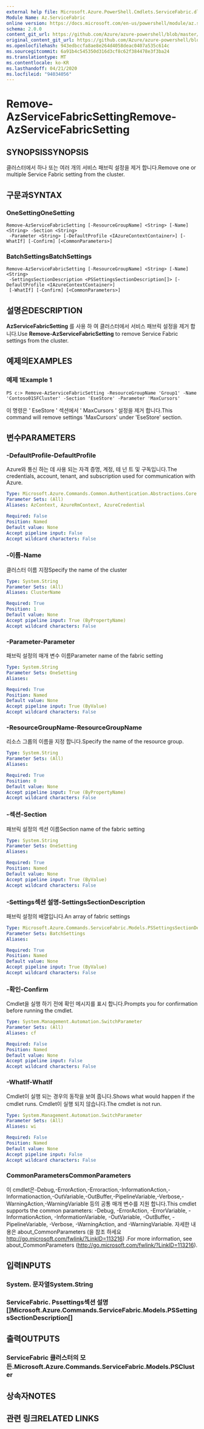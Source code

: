 ```yaml
---
external help file: Microsoft.Azure.PowerShell.Cmdlets.ServiceFabric.dll-Help.xml
Module Name: Az.ServiceFabric
online version: https://docs.microsoft.com/en-us/powershell/module/az.servicefabric/remove-azservicefabricsetting
schema: 2.0.0
content_git_url: https://github.com/Azure/azure-powershell/blob/master/src/ServiceFabric/ServiceFabric/help/Remove-AzServiceFabricSetting.md
original_content_git_url: https://github.com/Azure/azure-powershell/blob/master/src/ServiceFabric/ServiceFabric/help/Remove-AzServiceFabricSetting.md
ms.openlocfilehash: 943edbccfa8ae8e264d4058deac0407a535c614c
ms.sourcegitcommit: 6a91b4c545350d316d3cf8c62f384478e3f3ba24
ms.translationtype: MT
ms.contentlocale: ko-KR
ms.lasthandoff: 04/21/2020
ms.locfileid: "94034056"
---
```

# <span data-ttu-id="15a03-101">Remove-AzServiceFabricSetting</span><span class="sxs-lookup"><span data-stu-id="15a03-101">Remove-AzServiceFabricSetting</span></span>

## <span data-ttu-id="15a03-102">SYNOPSIS</span><span class="sxs-lookup"><span data-stu-id="15a03-102">SYNOPSIS</span></span>
<span data-ttu-id="15a03-103">클러스터에서 하나 또는 여러 개의 서비스 패브릭 설정을 제거 합니다.</span><span class="sxs-lookup"><span data-stu-id="15a03-103">Remove one or multiple Service Fabric setting from the cluster.</span></span>

## <span data-ttu-id="15a03-104">구문과</span><span class="sxs-lookup"><span data-stu-id="15a03-104">SYNTAX</span></span>

### <span data-ttu-id="15a03-105">OneSetting</span><span class="sxs-lookup"><span data-stu-id="15a03-105">OneSetting</span></span>
```
Remove-AzServiceFabricSetting [-ResourceGroupName] <String> [-Name] <String> -Section <String>
 -Parameter <String> [-DefaultProfile <IAzureContextContainer>] [-WhatIf] [-Confirm] [<CommonParameters>]
```

### <span data-ttu-id="15a03-106">BatchSettings</span><span class="sxs-lookup"><span data-stu-id="15a03-106">BatchSettings</span></span>
```
Remove-AzServiceFabricSetting [-ResourceGroupName] <String> [-Name] <String>
 -SettingsSectionDescription <PSSettingsSectionDescription[]> [-DefaultProfile <IAzureContextContainer>]
 [-WhatIf] [-Confirm] [<CommonParameters>]
```

## <span data-ttu-id="15a03-107">설명은</span><span class="sxs-lookup"><span data-stu-id="15a03-107">DESCRIPTION</span></span>
<span data-ttu-id="15a03-108">**AzServiceFabricSetting** 를 사용 하 여 클러스터에서 서비스 패브릭 설정을 제거 합니다.</span><span class="sxs-lookup"><span data-stu-id="15a03-108">Use **Remove-AzServiceFabricSetting** to remove Service Fabric settings from the cluster.</span></span>

## <span data-ttu-id="15a03-109">예제의</span><span class="sxs-lookup"><span data-stu-id="15a03-109">EXAMPLES</span></span>

### <span data-ttu-id="15a03-110">예제 1</span><span class="sxs-lookup"><span data-stu-id="15a03-110">Example 1</span></span>
```
PS c:> Remove-AzServiceFabricSetting -ResourceGroupName 'Group1' -Name 'Contoso01SFCluster' -Section 'EseStore' -Parameter 'MaxCursors'
```

<span data-ttu-id="15a03-111">이 명령은 ' EseStore ' 섹션에서 ' MaxCursors ' 설정을 제거 합니다.</span><span class="sxs-lookup"><span data-stu-id="15a03-111">This command will remove settings 'MaxCursors' under 'EseStore' section.</span></span>

## <span data-ttu-id="15a03-112">변수</span><span class="sxs-lookup"><span data-stu-id="15a03-112">PARAMETERS</span></span>

### <span data-ttu-id="15a03-113">-DefaultProfile</span><span class="sxs-lookup"><span data-stu-id="15a03-113">-DefaultProfile</span></span>
<span data-ttu-id="15a03-114">Azure와 통신 하는 데 사용 되는 자격 증명, 계정, 테 넌 트 및 구독입니다.</span><span class="sxs-lookup"><span data-stu-id="15a03-114">The credentials, account, tenant, and subscription used for communication with Azure.</span></span>

```yaml
Type: Microsoft.Azure.Commands.Common.Authentication.Abstractions.Core.IAzureContextContainer
Parameter Sets: (All)
Aliases: AzContext, AzureRmContext, AzureCredential

Required: False
Position: Named
Default value: None
Accept pipeline input: False
Accept wildcard characters: False
```

### <span data-ttu-id="15a03-115">-이름</span><span class="sxs-lookup"><span data-stu-id="15a03-115">-Name</span></span>
<span data-ttu-id="15a03-116">클러스터 이름 지정</span><span class="sxs-lookup"><span data-stu-id="15a03-116">Specify the name of the cluster</span></span>

```yaml
Type: System.String
Parameter Sets: (All)
Aliases: ClusterName

Required: True
Position: 1
Default value: None
Accept pipeline input: True (ByPropertyName)
Accept wildcard characters: False
```

### <span data-ttu-id="15a03-117">-Parameter</span><span class="sxs-lookup"><span data-stu-id="15a03-117">-Parameter</span></span>
<span data-ttu-id="15a03-118">패브릭 설정의 매개 변수 이름</span><span class="sxs-lookup"><span data-stu-id="15a03-118">Parameter name of the fabric setting</span></span>

```yaml
Type: System.String
Parameter Sets: OneSetting
Aliases:

Required: True
Position: Named
Default value: None
Accept pipeline input: True (ByValue)
Accept wildcard characters: False
```

### <span data-ttu-id="15a03-119">-ResourceGroupName</span><span class="sxs-lookup"><span data-stu-id="15a03-119">-ResourceGroupName</span></span>
<span data-ttu-id="15a03-120">리소스 그룹의 이름을 지정 합니다.</span><span class="sxs-lookup"><span data-stu-id="15a03-120">Specify the name of the resource group.</span></span>

```yaml
Type: System.String
Parameter Sets: (All)
Aliases:

Required: True
Position: 0
Default value: None
Accept pipeline input: True (ByPropertyName)
Accept wildcard characters: False
```

### <span data-ttu-id="15a03-121">-섹션</span><span class="sxs-lookup"><span data-stu-id="15a03-121">-Section</span></span>
<span data-ttu-id="15a03-122">패브릭 설정의 섹션 이름</span><span class="sxs-lookup"><span data-stu-id="15a03-122">Section name of the fabric setting</span></span>

```yaml
Type: System.String
Parameter Sets: OneSetting
Aliases:

Required: True
Position: Named
Default value: None
Accept pipeline input: True (ByValue)
Accept wildcard characters: False
```

### <span data-ttu-id="15a03-123">-Settings섹션 설명</span><span class="sxs-lookup"><span data-stu-id="15a03-123">-SettingsSectionDescription</span></span>
<span data-ttu-id="15a03-124">패브릭 설정의 배열입니다.</span><span class="sxs-lookup"><span data-stu-id="15a03-124">An array of fabric settings</span></span>

```yaml
Type: Microsoft.Azure.Commands.ServiceFabric.Models.PSSettingsSectionDescription[]
Parameter Sets: BatchSettings
Aliases:

Required: True
Position: Named
Default value: None
Accept pipeline input: True (ByValue)
Accept wildcard characters: False
```

### <span data-ttu-id="15a03-125">-확인</span><span class="sxs-lookup"><span data-stu-id="15a03-125">-Confirm</span></span>
<span data-ttu-id="15a03-126">Cmdlet을 실행 하기 전에 확인 메시지를 표시 합니다.</span><span class="sxs-lookup"><span data-stu-id="15a03-126">Prompts you for confirmation before running the cmdlet.</span></span>

```yaml
Type: System.Management.Automation.SwitchParameter
Parameter Sets: (All)
Aliases: cf

Required: False
Position: Named
Default value: None
Accept pipeline input: False
Accept wildcard characters: False
```

### <span data-ttu-id="15a03-127">-WhatIf</span><span class="sxs-lookup"><span data-stu-id="15a03-127">-WhatIf</span></span>
<span data-ttu-id="15a03-128">Cmdlet이 실행 되는 경우의 동작을 보여 줍니다.</span><span class="sxs-lookup"><span data-stu-id="15a03-128">Shows what would happen if the cmdlet runs.</span></span>
<span data-ttu-id="15a03-129">Cmdlet이 실행 되지 않습니다.</span><span class="sxs-lookup"><span data-stu-id="15a03-129">The cmdlet is not run.</span></span>

```yaml
Type: System.Management.Automation.SwitchParameter
Parameter Sets: (All)
Aliases: wi

Required: False
Position: Named
Default value: None
Accept pipeline input: False
Accept wildcard characters: False
```

### <span data-ttu-id="15a03-130">CommonParameters</span><span class="sxs-lookup"><span data-stu-id="15a03-130">CommonParameters</span></span>
<span data-ttu-id="15a03-131">이 cmdlet은-Debug,-ErrorAction,-Erroraction,-InformationAction,-Informationaction,-OutVariable,-OutBuffer,-PipelineVariable,-Verbose,-WarningAction,-WarningVariable 등의 공통 매개 변수를 지원 합니다.</span><span class="sxs-lookup"><span data-stu-id="15a03-131">This cmdlet supports the common parameters: -Debug, -ErrorAction, -ErrorVariable, -InformationAction, -InformationVariable, -OutVariable, -OutBuffer, -PipelineVariable, -Verbose, -WarningAction, and -WarningVariable.</span></span> <span data-ttu-id="15a03-132">자세한 내용은 about_CommonParameters (을 참조 하세요 http://go.microsoft.com/fwlink/?LinkID=113216) .</span><span class="sxs-lookup"><span data-stu-id="15a03-132">For more information, see about_CommonParameters (http://go.microsoft.com/fwlink/?LinkID=113216).</span></span>

## <span data-ttu-id="15a03-133">입력</span><span class="sxs-lookup"><span data-stu-id="15a03-133">INPUTS</span></span>

### <span data-ttu-id="15a03-134">System. 문자열</span><span class="sxs-lookup"><span data-stu-id="15a03-134">System.String</span></span>

### <span data-ttu-id="15a03-135">ServiceFabric. Pssettings섹션 설명 []</span><span class="sxs-lookup"><span data-stu-id="15a03-135">Microsoft.Azure.Commands.ServiceFabric.Models.PSSettingsSectionDescription[]</span></span>

## <span data-ttu-id="15a03-136">출력</span><span class="sxs-lookup"><span data-stu-id="15a03-136">OUTPUTS</span></span>

### <span data-ttu-id="15a03-137">ServiceFabric 클러스터의 모든.</span><span class="sxs-lookup"><span data-stu-id="15a03-137">Microsoft.Azure.Commands.ServiceFabric.Models.PSCluster</span></span>

## <span data-ttu-id="15a03-138">상속자</span><span class="sxs-lookup"><span data-stu-id="15a03-138">NOTES</span></span>

## <span data-ttu-id="15a03-139">관련 링크</span><span class="sxs-lookup"><span data-stu-id="15a03-139">RELATED LINKS</span></span>
